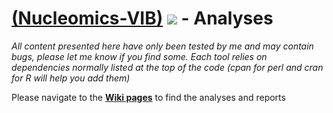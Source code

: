 [(Nucleomics-VIB)](https://github.com/Nucleomics-VIB)
![](ngstools.png) - Analyses
==========

*All content presented here have only been tested by me and may contain bugs, please let me know if you find some. Each tool relies on dependencies normally listed at the top of the code (cpan for perl and cran for R will help you add them)*

Please navigate to the **[Wiki pages](https://github.com/splaisan/analyses/wiki)** to find the analyses and reports
